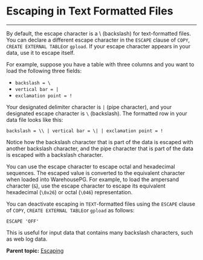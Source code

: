# Escaping in Text Formatted Files
---

By default, the escape character is a \\ \(backslash\) for text-formatted files. You can declare a different escape character in the `ESCAPE` clause of `COPY`, `CREATE EXTERNAL TABLE`or `gpload`. If your escape character appears in your data, use it to escape itself.

For example, suppose you have a table with three columns and you want to load the following three fields:

-   `backslash = \`
-   `vertical bar = |`
-   `exclamation point = !`

Your designated delimiter character is `|` \(pipe character\), and your designated escape character is `\` \(backslash\). The formatted row in your data file looks like this:

```
backslash = \\ | vertical bar = \| | exclamation point = !

```

Notice how the backslash character that is part of the data is escaped with another backslash character, and the pipe character that is part of the data is escaped with a backslash character.

You can use the escape character to escape octal and hexadecimal sequences. The escaped value is converted to the equivalent character when loaded into WarehousePG. For example, to load the ampersand character \(`&`\), use the escape character to escape its equivalent hexadecimal \(`\0x26`\) or octal \(`\046`\) representation.

You can deactivate escaping in `TEXT`-formatted files using the `ESCAPE` clause of `COPY`, `CREATE EXTERNAL TABLE`or `gpload` as follows:

```
ESCAPE 'OFF'

```

This is useful for input data that contains many backslash characters, such as web log data.

**Parent topic:** [Escaping](../../load/topics/g-escaping.html)

